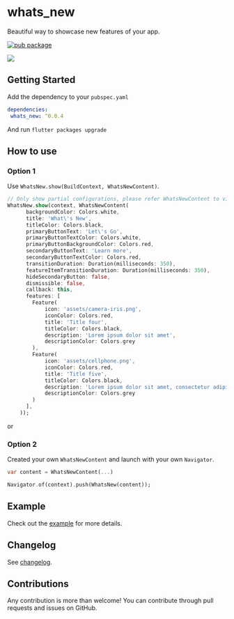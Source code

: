 # whats_new

Beautiful way to showcase new features of your app.

[![pub package](https://img.shields.io/pub/v/whats_new.svg)](https://pub.dartlang.org/packages/whats_new)

![](https://media.giphy.com/media/7zutHtagBM6rlTknu2/giphy.gif)

## Getting Started

Add the dependency to your `pubspec.yaml`

```yaml
dependencies:
 whats_new: ^0.0.4
```

And run `flutter packages upgrade`

## How to use

### Option 1 

Use `WhatsNew.show(BuildContext, WhatsNewContent)`.

````dart
// Only show partial configurations, please refer WhatsNewContent to view more configurations
WhatsNew.show(context, WhatsNewContent(
      backgroundColor: Colors.white,
      title: 'What\'s New',
      titleColor: Colors.black,
      primaryButtonText: 'Let\'s Go',
      primaryButtonTextColor: Colors.white,
      primaryButtonBackgroundColor: Colors.red,
      secondaryButtonText: 'Learn more',
      secondaryButtonTextColor: Colors.red,
      transitionDuration: Duration(milliseconds: 350),
      featureItemTransitionDuration: Duration(milliseconds: 350),
      hideSecondaryButton: false,
      dismissible: false,
      callback: this,
      features: [
        Feature(
            icon: 'assets/camera-iris.png',
            iconColor: Colors.red,
            title: 'Title four',
            titleColor: Colors.black,
            description: 'Lorem ipsum dolor sit amet',
            descriptionColor: Colors.grey
        ),
        Feature(
            icon: 'assets/cellphone.png',
            iconColor: Colors.red,
            title: 'Title five',
            titleColor: Colors.black,
            description: 'Lorem ipsum dolor sit amet, consectetur adipiscing elit, sed do eiusmod tempor incididunt',
            descriptionColor: Colors.grey
        )
      ],
    ));
````
or
### Option 2

Created your own `WhatsNewContent` and launch with your own `Navigator`.

````dart
var content = WhatsNewContent(...)

Navigator.of(context).push(WhatsNew(content));
````

## Example

Check out the [example](https://pub.dartlang.org/packages/whats_new#-example-tab-) for more details.

## Changelog

See [changelog](https://pub.dartlang.org/packages/whats_new#-changelog-tab-).

## Contributions

Any contribution is more than welcome! You can contribute through pull requests and issues on GitHub.
